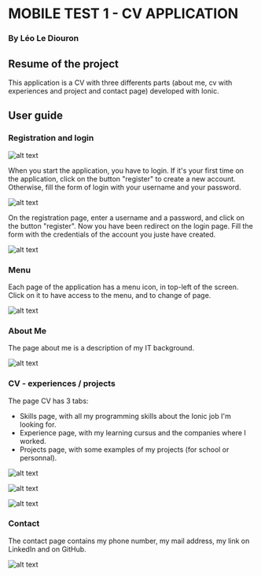 # MOBILE TEST 1 - CV APPLICATION

### By Léo Le Diouron

## Resume of the project

This application is a CV with three differents parts (about me, cv with experiences and project and contact page)
developed with Ionic.

## User guide

### Registration and login

![alt text](https://github.com/LeoLeDiouron/laurea-mobile-test-1/blob/master/resources/img/welcome.PNG)

When you start the application, you have to login.
If it's your first time on the application, click on the button "register" to create a new account.
Otherwise, fill the form of login with your username and your password.

![alt text](https://github.com/LeoLeDiouron/laurea-mobile-test-1/blob/master/resources/img/login.PNG)

On the registration page, enter a username and a password, and click on the button "register".
Now you have been redirect on the login page.
Fill the form with the credentials of the account you juste have created.

![alt text](https://github.com/LeoLeDiouron/laurea-mobile-test-1/blob/master/resources/img/register.PNG)

### Menu

Each page of the application has a menu icon, in top-left of the screen.
Click on it to have access to the menu, and to change of page.

![alt text](https://github.com/LeoLeDiouron/laurea-mobile-test-1/blob/master/resources/img/menu.PNG)

### About Me

The page about me is a description of my IT background.

![alt text](https://github.com/LeoLeDiouron/laurea-mobile-test-1/blob/master/resources/img/about.PNG)

### CV - experiences / projects

The page CV has 3 tabs:
* Skills page, with all my programming skills about the Ionic job I'm looking for.
* Experience page, with my learning cursus and the companies where I worked.
* Projects page, with some examples of my projects (for school or personnal).

![alt text](https://github.com/LeoLeDiouron/laurea-mobile-test-1/blob/master/resources/img/skills.PNG)

![alt text](https://github.com/LeoLeDiouron/laurea-mobile-test-1/blob/master/resources/img/experiences.PNG)

![alt text](https://github.com/LeoLeDiouron/laurea-mobile-test-1/blob/master/resources/img/projects.PNG)

### Contact

The contact page contains my phone number, my mail address, my link on LinkedIn and on GitHub.

![alt text](https://github.com/LeoLeDiouron/laurea-mobile-test-1/blob/master/resources/img/contact.PNG)
